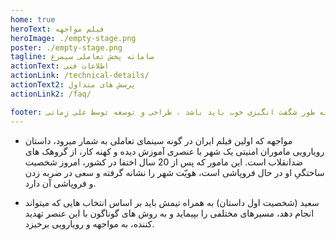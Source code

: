 ```yaml
---
home: true
heroText: فیلم مواجهه
heroImage: ./empty-stage.png
poster: ./empty-stage.png
tagline: سامانه پخش تعاملی سیمرغ
actionText: اطلاعات فنی
actionLink: /technical-details/
actionText2: پرسش های متداول
actionLink2: /faq/

footer: همه چیز به طور شگفت انگیزی خوب باید باشد ، طراحی و توسعه توسط علی زِمانی ❤️
---
```


- مواجهه که اولین فیلم ایران در گونه سینمای تعاملی به شمار میرود، داستان رویارویی ماموران امنیتی یک شهر با عنصری آموزش دیده و کهنه کار، از گروهک های ضدانقلاب است. این مامور که پس از 20 سال اختفا در کشور، امروز شخصیت ساختگیِ او در حال فروپاشی است، هویّت شهر را نشانه گرفته و سعی در ضربه زدن و فروپاشی آن دارد.

- سعید (شخصیت اول داستان) به همراه تیمش باید بر اساس انتخاب هایی که میتواند انجام دهد، مسیرهای مختلفی را بپیماید و به روش های گوناگون با این عنصر تهدید کننده، به مواجهه و رویارویی برخیزد.
